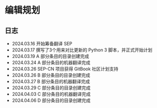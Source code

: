 # 编辑规划

## 日志

- 2024.03.16 开始筹备翻译 SEP
- 2024.03.17 撰写了3个用来对比更新的 Python 3 脚本，并正式开始计划
- 2024.03.19 A 部分条目的目录创建完成
- 2024.03.24 A 部分条目的机器翻译完成
- 2024.03.26 SEP-CN 项目获得 GitBook 社区计划支持
- 2024.03.26 B 部分条目的目录创建完成
- 2024.03.27 B 部分条目的机器翻译完成
- 2024.03.29 C 部分条目的目录创建完成
- 2024.04.03 C 部分条目的机器翻译完成
- 2024.04.06 D 部分条目的目录创建完成